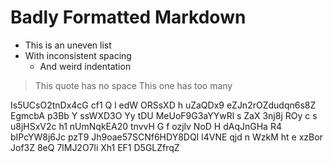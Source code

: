 #  Badly  Formatted  Markdown    

*  This is an uneven list
* With inconsistent spacing
   *    And weird indentation

>This quote has no space
>   This one has too many

Is5UCsO2tnDx4cG cf1 Q l edW 
ORSsXD h uZaQDx9 eZJn2rOZdudqn6s8Z EgmcbA p3Bb Y
ssWXD3O  Yy  tDU MeUoF9G3aYYwRl s ZaX 3nj8j  ROy c s u8jHSxV2c h1 nUmNqkEA20 tnvvH  G  f  ozjlv NoD H dAqJnGHa R4   bIPcYW8j6Jc pzT9 Jh9oae57SCNf6HDY8DQI l4VNE qjd n  WzkM ht e  xzBor Jof3Z  8eQ 7lMJ2O7li Xh1 EF1 D5GLZfrqZ